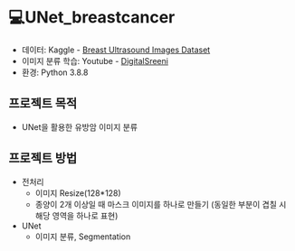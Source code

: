 # 💻UNet_breastcancer
- 데이터: Kaggle - [Breast Ultrasound Images Dataset](https://www.kaggle.com/datasets/aryashah2k/breast-ultrasound-images-dataset)
- 이미지 분류 학습: Youtube - [DigitalSreeni](https://www.youtube.com/watch?v=azM57JuQpQI&list=PLZsOBAyNTZwbR08R959iCvYT3qzhxvGOE)
- 환경: Python 3.8.8

## 프로젝트 목적
- UNet을 활용한 유방암 이미지 분류

## 프로젝트 방법
- 전처리
  -  이미지 Resize(128*128)
  -  종양이 2개 이상일 때 마스크 이미지를 하나로 만들기 (동일한 부분이 겹칠 시 해당 영역을 하나로 표현)
- UNet
  - 이미지 분류, Segmentation
